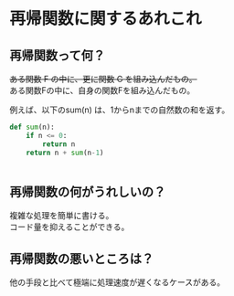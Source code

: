 # 再帰関数に関するあれこれ

## 再帰関数って何？

~~ある関数 F の中に、更に関数 G を組み込んだもの。~~  
ある関数Fの中に、自身の関数Fを組み込んだもの。  

例えば、以下のsum(n) は、1からnまでの自然数の和を返す。

```Python
def sum(n):
    if n <= 0:
        return n
    return n + sum(n-1)
    
````


## 再帰関数の何がうれしいの？

複雑な処理を簡単に書ける。  
コード量を抑えることができる。

## 再帰関数の悪いところは？

他の手段と比べて極端に処理速度が遅くなるケースがある。
